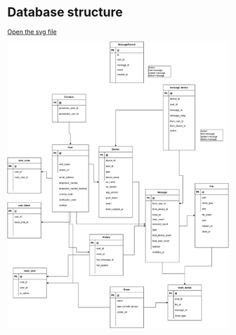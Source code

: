 # Database structure

[Open the svg file](./assets/image/database.drawio.svg)


![IC2164](./assets/image/database.drawio.png)


